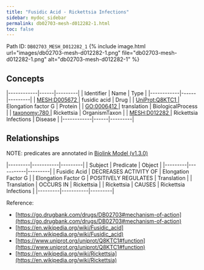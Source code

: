```yaml
---
title: "Fusidic Acid - Rickettsia Infections"
sidebar: mydoc_sidebar
permalink: db02703-mesh-d012282-1.html
toc: false 
---
```



Path ID: `DB02703_MESH_D012282_1`
{% include image.html url="images/db02703-mesh-d012282-1.png" file="db02703-mesh-d012282-1.png" alt="db02703-mesh-d012282-1" %}

## Concepts

|------------|------|---------|
| Identifier | Name | Type    |
|------------|------|---------|
| <a href="https://identifiers.org/MESH:D005672">MESH:D005672 </a> | fusidic acid | Drug |
| <a href="https://identifiers.org/UniProt:Q8KTC1">UniProt:Q8KTC1 </a> | Elongation factor G | Protein |
| <a href="https://identifiers.org/GO:0006412">GO:0006412 </a> | translation | BiologicalProcess |
| <a href="https://identifiers.org/taxonomy:780">taxonomy:780 </a> | Rickettsia | OrganismTaxon |
| <a href="https://identifiers.org/MESH:D012282">MESH:D012282 </a> | Rickettsia Infections | Disease |
|------------|------|---------|

## Relationships


NOTE: predicates are annotated in <a href="https://github.com/biolink/biolink-model/releases/tag/v1.3.0">Biolink Model (v1.3.0)</a>

|---------|-----------|---------|
| Subject | Predicate | Object  |
|---------|-----------|---------|
| Fusidic Acid | DECREASES ACTIVITY OF | Elongation Factor G |
| Elongation Factor G | POSITIVELY REGULATES | Translation |
| Translation | OCCURS IN | Rickettsia |
| Rickettsia | CAUSES | Rickettsia Infections |
|---------|-----------|---------|

Reference: 
  - [https://go.drugbank.com/drugs/DB02703#mechanism-of-action](https://go.drugbank.com/drugs/DB02703#mechanism-of-action)
  - [https://en.wikipedia.org/wiki/Fusidic_acid](https://en.wikipedia.org/wiki/Fusidic_acid)
  - [https://www.uniprot.org/uniprot/Q8KTC1#function](https://www.uniprot.org/uniprot/Q8KTC1#function)
  - [https://en.wikipedia.org/wiki/Rickettsia](https://en.wikipedia.org/wiki/Rickettsia)
